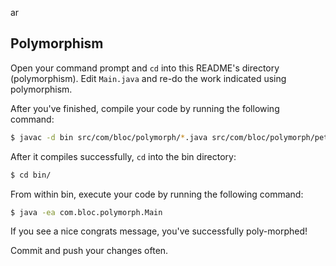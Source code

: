 ar
## Polymorphism

Open your command prompt and `cd` into this README's directory (polymorphism). Edit `Main.java` and re-do the work indicated using polymorphism.

After you've finished, compile your code by running the following command:

``` bash
$ javac -d bin src/com/bloc/polymorph/*.java src/com/bloc/polymorph/pets/*.java
```

After it compiles successfully, `cd` into the bin directory:

``` bash
$ cd bin/
```

From within bin, execute your code by running the following command:

``` bash
$ java -ea com.bloc.polymorph.Main
```

If you see a nice congrats message, you've successfully poly-morphed!

Commit and push your changes often.